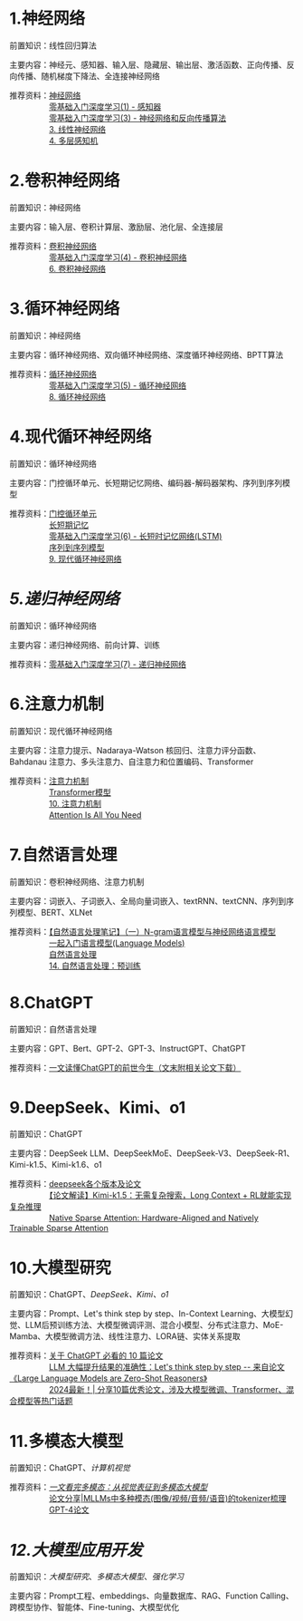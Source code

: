 # 1.神经网络
前置知识：线性回归算法  

主要内容：神经元、感知器、输入层、隐藏层、输出层、激活函数、正向传播、反向传播、随机梯度下降法、全连接神经网络  

推荐资料：[神经网络](https://github.com/NLP-LOVE/ML-NLP/tree/master/Deep%20Learning/10.%20Neural%20Network)  
　　　　　[零基础入门深度学习(1) - 感知器](https://www.zybuluo.com/hanbingtao/note/433855)  
　　　　　[零基础入门深度学习(3) - 神经网络和反向传播算法](https://www.zybuluo.com/hanbingtao/note/476663)  
　　　　　[3. 线性神经网络](https://zh-v2.d2l.ai/chapter_linear-networks/index.html)  
　　　　　[4. 多层感知机](https://www.zybuluo.com/hanbingtao/note/433855)  
# 2.卷积神经网络
前置知识：神经网络  

主要内容：输入层、卷积计算层、激励层、池化层、全连接层  

推荐资料：[卷积神经网络](https://github.com/NLP-LOVE/ML-NLP/tree/master/Deep%20Learning/11.%20CNN)  
　　　　　[零基础入门深度学习(4) - 卷积神经网络](https://www.zybuluo.com/hanbingtao/note/476663)  
　　　　　[6. 卷积神经网络](https://zh-v2.d2l.ai/chapter_convolutional-neural-networks/index.html)
# 3.循环神经网络
前置知识：神经网络  

主要内容：循环神经网络、双向循环神经网络、深度循环神经网络、BPTT算法  

推荐资料：[循环神经网络](https://github.com/NLP-LOVE/ML-NLP/tree/master/Deep%20Learning/12.%20RNN#2-%E5%85%B6%E5%AE%83%E7%B1%BB%E5%9E%8B%E7%9A%84rnn)  
　　　　　[零基础入门深度学习(5) - 循环神经网络](https://zybuluo.com/hanbingtao/note/541458)  
　　　　　[8. 循环神经网络](https://zh-v2.d2l.ai/chapter_recurrent-neural-networks/index.html)
# 4.现代循环神经网络
前置知识：循环神经网络  

主要内容：门控循环单元、长短期记忆网络、编码器-解码器架构、序列到序列模型  

推荐资料：[门控循环单元](https://github.com/NLP-LOVE/ML-NLP/tree/master/Deep%20Learning/12.1%20GRU)  
　　　　　[长短期记忆](https://github.com/NLP-LOVE/ML-NLP/tree/master/Deep%20Learning/12.2%20LSTM)  
　　　　　[零基础入门深度学习(6) - 长短时记忆网络(LSTM)](https://zybuluo.com/hanbingtao/note/581764)  
　　　　　[序列到序列模型](https://github.com/NLP-LOVE/ML-NLP/tree/master/NLP/16.5%20seq2seq)  
　　　　　[9. 现代循环神经网络](https://zh-v2.d2l.ai/chapter_recurrent-modern/index.html)
# *5.递归神经网络*
前置知识：循环神经网络  

主要内容：递归神经网络、前向计算、训练  

推荐资料：[零基础入门深度学习(7) - 递归神经网络](https://zybuluo.com/hanbingtao/note/626300)
# 6.注意力机制
前置知识：现代循环神经网络  

主要内容：注意力提示、Nadaraya-Watson 核回归、注意力评分函数、Bahdanau 注意力、多头注意力、自注意力和位置编码、Transformer

推荐资料：[注意力机制](https://github.com/NLP-LOVE/ML-NLP/tree/master/NLP/16.6%20Attention)  
　　　　　[Transformer模型](https://github.com/NLP-LOVE/ML-NLP/tree/master/NLP/16.7%20Transformer)  
　　　　　[10. 注意力机制](https://zh-v2.d2l.ai/chapter_attention-mechanisms/index.html)  
　　　　　[Attention Is All You Need](https://arxiv.org/pdf/1706.03762)
# 7.自然语言处理
前置知识：卷积神经网络、注意力机制  

主要内容：词嵌入、子词嵌入、全局向量词嵌入、textRNN、textCNN、序列到序列模型、BERT、XLNet  

推荐资料：[【自然语言处理笔记】（一）N-gram语言模型与神经网络语言模型](https://zhuanlan.zhihu.com/p/22090476746)  
　　　　　[一起入门语言模型(Language Models)](https://zhuanlan.zhihu.com/p/32292060)  
　　　　　[自然语言处理](https://github.com/NLP-LOVE/ML-NLP/tree/master/NLP/16.%20NLP)  
　　　　　[14. 自然语言处理：预训练](https://zh-v2.d2l.ai/chapter_natural-language-processing-pretraining/index.html)
# 8.ChatGPT
前置知识：自然语言处理  

主要内容：GPT、Bert、GPT-2、GPT-3、InstructGPT、ChatGPT  

推荐资料：[一文读懂ChatGPT的前世今生（文末附相关论文下载）](https://zhuanlan.zhihu.com/p/607581437)  
# 9.DeepSeek、Kimi、o1
前置知识：ChatGPT  

主要内容：DeepSeek LLM、DeepSeekMoE、DeepSeek-V3、DeepSeek-R1、Kimi-k1.5、Kimi-k1.6、o1  

推荐资料：[deepseek各个版本及论文](https://blog.csdn.net/yiqi1943/article/details/145370544)  
　　　　　[【论文解读】Kimi-k1.5：无需复杂搜索，Long Context + RL就能实现复杂推理](https://zhuanlan.zhihu.com/p/19612718816)  
　　　　　[Native Sparse Attention: Hardware-Aligned and Natively
 Trainable Sparse Attention](https://arxiv.org/pdf/2502.11089)
# 10.大模型研究
前置知识：ChatGPT、*DeepSeek、Kimi、o1*  

主要内容：Prompt、Let's think step by step、In-Context Learning、大模型幻觉、LLM后预训练方法、大模型微调评测、混合小模型、分布式注意力、MoE-Mamba、大模型微调方法、线性注意力、LORA链、实体关系提取  

推荐资料：[关于 ChatGPT 必看的 10 篇论文](https://blog.csdn.net/u010280923/article/details/128969774)  
　　　　　[LLM 大幅提升结果的准确性：Let's think step by step -- 来自论文《Large Language Models are Zero-Shot Reasoners》](https://zhuanlan.zhihu.com/p/652206747)  
　　　　　[2024最新！| 分享10篇优秀论文，涉及大模型微调、Transformer、混合模型等热门话题](https://zhuanlan.zhihu.com/p/677201033)  
# 11.多模态大模型
前置知识：ChatGPT、*计算机视觉*  

推荐资料：*[一文看完多模态：从视觉表征到多模态大模型](https://zhuanlan.zhihu.com/p/684472814)*  
　　　　　[论文分享|MLLMs中多种模态(图像/视频/音频/语音)的tokenizer梳理](https://blog.csdn.net/weixin_45783724/article/details/141170597)  
　　　　　[GPT-4论文](https://arxiv.org/pdf/2303.08774)  
# *12.大模型应用开发*
前置知识：*大模型研究*、*多模态大模型*、*强化学习*  

主要内容：Prompt工程、embeddings、向量数据库、RAG、Function Calling、跨模型协作、智能体、Fine-tuning、大模型优化
